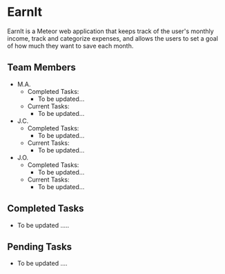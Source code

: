 # EarnIt

EarnIt is a Meteor web application that keeps track of the user's monthly income, track and categorize expenses, and allows the users to set a goal of how much they want to save each month.

## Team Members
* M.A.
  * Completed Tasks:
    * To be updated...
  * Current Tasks:
    * To be updated...
* J.C.
  * Completed Tasks:
    * To be updated...
  * Current Tasks:
    * To be updated...
* J.O.
  * Completed Tasks:
    * To be updated...
  * Current Tasks:
    * To be updated...

## Completed Tasks

* To be updated .....

## Pending Tasks

* To be updated ....
